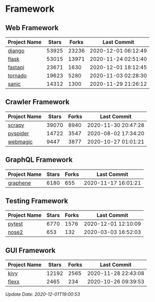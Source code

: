 # Framework

## Web Framework
| Project Name | Stars | Forks | Last Commit |
| ------------ | ----- | ----- | ----------- |
| [django](https://github.com/django/django) | 53925 | 23236 | 2020-12-01 06:12:49 |
| [flask](https://github.com/pallets/flask) | 53015 | 13971 | 2020-11-24 02:51:40 |
| [fastapi](https://github.com/tiangolo/fastapi) | 23671 | 1630 | 2020-12-01 18:12:45 |
| [tornado](https://github.com/tornadoweb/tornado) | 19623 | 5280 | 2020-11-03 02:28:30 |
| [sanic](https://github.com/huge-success/sanic) | 14312 | 1300 | 2020-11-29 21:26:12 |

## Crawler Framework
| Project Name | Stars | Forks | Last Commit |
| ------------ | ----- | ----- | ----------- |
| [scrapy](https://github.com/scrapy/scrapy) | 39070 | 8940 | 2020-11-30 20:47:28 |
| [pyspider](https://github.com/binux/pyspider) | 14722 | 3547 | 2020-08-02 17:34:20 |
| [webmagic](https://github.com/code4craft/webmagic) | 9447 | 3877 | 2020-10-27 01:01:21 |

## GraphQL Framework
| Project Name | Stars | Forks | Last Commit |
| ------------ | ----- | ----- | ----------- |
| [graphene](https://github.com/graphql-python/graphene) | 6180 | 655 | 2020-11-17 16:01:21 |

## Testing Framework
| Project Name | Stars | Forks | Last Commit |
| ------------ | ----- | ----- | ----------- |
| [pytest](https://github.com/pytest-dev/pytest) | 6770 | 1576 | 2020-12-01 12:10:09 |
| [nose2](https://github.com/nose-devs/nose2) | 653 | 132 | 2020-03-03 16:52:03 |

## GUI Framework
| Project Name | Stars | Forks | Last Commit |
| ------------ | ----- | ----- | ----------- |
| [kivy](https://github.com/kivy/kivy) | 12192 | 2565 | 2020-11-28 22:43:08 |
| [flexx](https://github.com/flexxui/flexx) | 2465 | 234 | 2020-10-26 09:39:53 |

*Update Date: 2020-12-01T19:00:53*